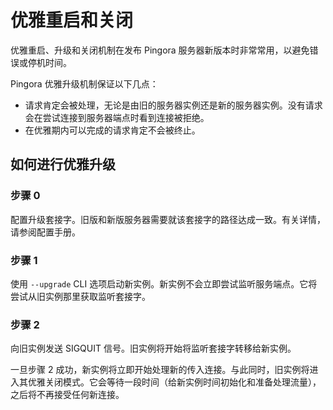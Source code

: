 # 优雅重启和关闭

优雅重启、升级和关闭机制在发布 Pingora 服务器新版本时非常常用，以避免错误或停机时间。

Pingora 优雅升级机制保证以下几点：
* 请求肯定会被处理，无论是由旧的服务器实例还是新的服务器实例。没有请求会在尝试连接到服务器端点时看到连接被拒绝。
* 在优雅期内可以完成的请求肯定不会被终止。

## 如何进行优雅升级
### 步骤 0
配置升级套接字。旧版和新版服务器需要就该套接字的路径达成一致。有关详情，请参阅配置手册。

### 步骤 1
使用 `--upgrade` CLI 选项启动新实例。新实例不会立即尝试监听服务端点。它将尝试从旧实例那里获取监听套接字。

### 步骤 2
向旧实例发送 SIGQUIT 信号。旧实例将开始将监听套接字转移给新实例。

一旦步骤 2 成功，新实例将立即开始处理新的传入连接。与此同时，旧实例将进入其优雅关闭模式。它会等待一段时间（给新实例时间初始化和准备处理流量），之后将不再接受任何新连接。
